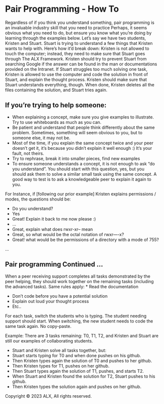 # Pair Programming - How To
Regardless of if you think you understand something, pair programming is an invaluable industry skill that you need to practice
Perhaps, it seems obvious what you need to do, but ensure you know what you’re doing by learning through the examples below.
Let’s say we have two students, Kristen and Stuart. Stuart is trying to understand a few things that Kristen wants to help with. Here’s how it’d break down:
Kristen is not allowed to touch the computer; instead, they need to make sure that Stuart goes through The ALX Framework.
Kristen should try to prevent Stuart from searching Google if the answer can be found in the man or documentations provided on the Intranet.
If Stuart struggles too much solving one task, Kristen is allowed to use the computer and code the solution in front of Stuart, and explain the thought process.
Kristen should make sure that Stuart understands everything, though. When done, Kristen deletes all the files containing the solution, and Stuart tries again.
## If you’re trying to help someone:
* When explaining a concept, make sure you give examples to illustrate. Try to use whiteboards as much as you can.
* Be patient and understand that people think differently about the same problem. Sometimes, something will seem obvious to you, but to someone else, it may not be.
* Most of the time, if you explain the same concept twice and your peer doesn’t get it, it’s because you didn’t explain it well enough :) It’s your fault, not theirs.
* Try to rephrase, break it into smaller pieces, find new examples
* To ensure someone understands a concept, it is not enough to ask “do you understand”. You should start with this question, yes, but you should ask them to solve a similar small task using the same concept. A good way to test is to ask a knowledgeable peer to explain it again to you.


For Instance, if [following our prior example] Kristen explains permissions / modes, the questions should be:
* Do you understand?
* Yes
* Great! Explain it back to me now please :)
* …
* Great, explain what does rwxr-xr– mean
* Great, so what would be the octal notation of rwxr—-x?
* Great! what would be the permissions of a directory with a mode of 755?

…

## Pair programming Continued …
When a peer receiving support completes all tasks demonstrated by the peer helping, they should work together on the remaining tasks (including the advanced tasks). Same rules apply: * Read the documentation
* Don’t code before you have a potential solution
* Explain out loud your thought process
* Etc..


For each task, switch the students who is typing. The student needing support should start. When switching, the new student needs to code the same task again. No copy-paste.

Example: There are 3 tasks remaining: T0, T1, T2, and Kristen and Stuart are still our examples of collaborating students.
* Stuart and Kristen solve all tasks together, but:
* Stuart starts typing for T0 and when done pushes on his github.
* Then Kristen types again the solution of T0 and pushes to her github.
* Then Kristen types for T1, pushes on her github.
* Then Stuart types again the solution of T1, pushes, and starts T2.
* When Stuart and Kristen found the solution for T2, Stuart pushes to his github.
* Then Kristen types the solution again and pushes on her github.

Copyright © 2023 ALX, All rights reserved.
